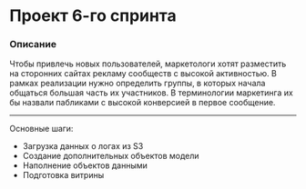 # Проект 6-го спринта

### Описание
Чтобы привлечь новых пользователей, маркетологи хотят разместить на сторонних сайтах рекламу сообществ с высокой активностью. В рамках реализации нужно определить группы, в которых начала общаться большая часть их участников. В терминологии маркетинга их бы назвали пабликами с высокой конверсией в первое сообщение.

----
Основные шаги:
* Загрузка данных о логах из S3
* Создание дополнительных объектов модели 
* Наполнение объектов данными
* Подготовка витрины 